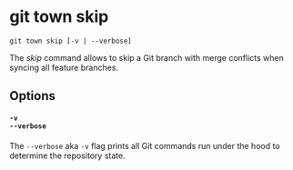 # git town skip

```command-summary
git town skip [-v | --verbose]
```

The _skip_ command allows to skip a Git branch with merge conflicts when syncing
all feature branches.

## Options

#### `-v`<br>`--verbose`

The `--verbose` aka `-v` flag prints all Git commands run under the hood to
determine the repository state.
